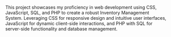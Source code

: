 This project showcases my proficiency in web development using CSS, JavaScript, SQL, and PHP to create a robust Inventory Management System. Leveraging CSS for responsive design and intuitive user interfaces, JavaScript for dynamic client-side interactions, and PHP with SQL for server-side functionality and database management.
